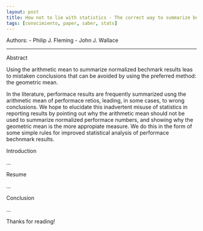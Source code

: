 ```yaml
---
layout: post
title: How not to lie with statistics - The correct way to summarize benchmark results
tags: [conocimiento, paper, saber, stats]
---
```


<!--Resumen-->

Authors:
    - Philip J. Fleming
    - John   J. Wallace

---
<!--more-->

Abstract

Using the arithmetic mean to summarize normalized bechmark results leas to mistaken conclusions that can be avoided by using the preferred method: the geometric mean.

In the literature, performace results are frequently summarized usng the arithmetic mean of performace
retios, leading, in some cases, to wrong conclusions. We hope to elucidate this inadvertent misuse of statistics in reporting results by pointing out why the arithmetic mean should not be used to summarize normalized performace numbers, and showing why the geometric mean is the more appropiate measure. We do this in the form of some simple rules for improved statistical analysis of performace bechnmark results.

Introduction

...

Resume

...

Conclusion

...
  
Thanks for reading!
